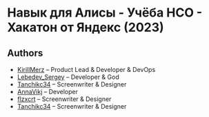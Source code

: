 # Навык для Алисы - Учёба НСО - Хакатон от Яндекс (2023)

## Authors
* [KirillMerz](https://github.com/KirillMerz) – Product Lead & Developer & DevOps
* [Lebedev_Sergey](https://github.com/GigantPro) – Developer & God
* [Tanchikc34](https://github.com/Tanchikc34) – Screenwriter & Designer
* [AnnaVikj](https://github.com/AnnaVikj) – Developer
* [flzxcrt](https://github.com/flzxcrt) – Screenwriter & Designer
* [Tanchikc34](https://github.com/Tanchikc34) – Screenwriter & Designer

